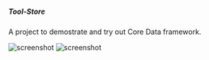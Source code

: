 ##### Tool-Store
A project to demostrate and try out Core Data framework.

![screenshot](https://raw.github.com/devBrian/Tool-Store/master/main.png)
![screenshot](https://raw.github.com/devBrian/Tool-Store/master/tools.png)
